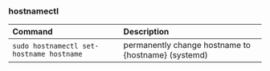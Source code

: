 ### hostnamectl

Command | Description
:--- | :---
`sudo hostnamectl set-hostname hostname` | permanently change hostname to {hostname} (systemd)
